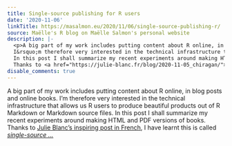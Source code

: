 ```yaml
---
title: Single-source publishing for R users
date: '2020-11-06'
linkTitle: https://masalmon.eu/2020/11/06/single-source-publishing-r/
source: Maëlle's R blog on Maëlle Salmon's personal website
description: |-
  <p>A big part of my work includes putting content about R online, in blog posts and online books.
  I&rsquo;m therefore very interested in the technical infrastructure that allows us R users to produce beautiful products out of R Markdown or Markdown source files.
  In this post I shall summarize my recent experiments around making HTML and PDF versions of books.
  Thanks to <a href="https://julie-blanc.fr/blog/2020-11-05_chiragan/">Julie Blanc&rsquo;s inspiring post in French</a>, I have learnt this is called <a href="https://en.wikipedia.org/wiki/Single-source_publishing"><em>single-source ...
disable_comments: true
---
```

<p>A big part of my work includes putting content about R online, in blog posts and online books.
I&rsquo;m therefore very interested in the technical infrastructure that allows us R users to produce beautiful products out of R Markdown or Markdown source files.
In this post I shall summarize my recent experiments around making HTML and PDF versions of books.
Thanks to <a href="https://julie-blanc.fr/blog/2020-11-05_chiragan/">Julie Blanc&rsquo;s inspiring post in French</a>, I have learnt this is called <a href="https://en.wikipedia.org/wiki/Single-source_publishing"><em>single-source ...